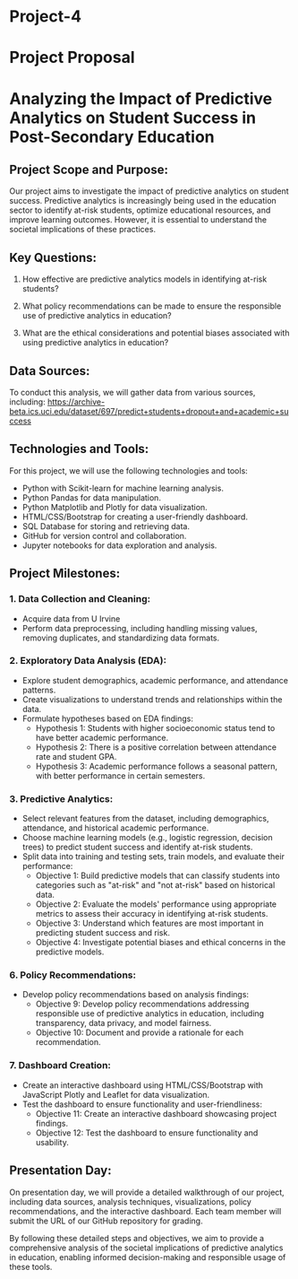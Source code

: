 # Project-4

# Project Proposal

# Analyzing the Impact of Predictive Analytics on Student Success in Post-Secondary Education

## Project Scope and Purpose:
Our project aims to investigate the impact of predictive analytics on student success. Predictive analytics is increasingly being used in the education sector to identify at-risk students, optimize educational resources, and improve learning outcomes. However, it is essential to understand the societal implications of these practices.

## Key Questions:
1. How effective are predictive analytics models in identifying at-risk students?

2. What policy recommendations can be made to ensure the responsible use of predictive analytics in education?

3. What are the ethical considerations and potential biases associated with using predictive analytics in education?

## Data Sources:
To conduct this analysis, we will gather data from various sources, including:
https://archive-beta.ics.uci.edu/dataset/697/predict+students+dropout+and+academic+success

## Technologies and Tools:
For this project, we will use the following technologies and tools:
- Python with Scikit-learn for machine learning analysis.
- Python Pandas for data manipulation.
- Python Matplotlib and Plotly for data visualization.
- HTML/CSS/Bootstrap for creating a user-friendly dashboard.
- SQL Database for storing and retrieving data.
- GitHub for version control and collaboration.
- Jupyter notebooks for data exploration and analysis.

## Project Milestones:
### 1. Data Collection and Cleaning:
   - Acquire data from U Irvine
   - Perform data preprocessing, including handling missing values, removing duplicates, and standardizing data formats.
### 2. Exploratory Data Analysis (EDA):
   - Explore student demographics, academic performance, and attendance patterns.
   - Create visualizations to understand trends and relationships within the data.
   - Formulate hypotheses based on EDA findings:
     - Hypothesis 1: Students with higher socioeconomic status tend to have better academic performance.
     - Hypothesis 2: There is a positive correlation between attendance rate and student GPA.
     - Hypothesis 3: Academic performance follows a seasonal pattern, with better performance in certain semesters.
### 3. Predictive Analytics:
   - Select relevant features from the dataset, including demographics, attendance, and historical academic performance.
   - Choose machine learning models (e.g., logistic regression, decision trees) to predict student success and identify at-risk students.
   - Split data into training and testing sets, train models, and evaluate their performance:
     - Objective 1: Build predictive models that can classify students into categories such as "at-risk" and "not at-risk" based on historical data.
     - Objective 2: Evaluate the models' performance using appropriate metrics to assess their accuracy in identifying at-risk students.
     - Objective 3: Understand which features are most important in predicting student success and risk.
     - Objective 4: Investigate potential biases and ethical concerns in the predictive models.
### 6. Policy Recommendations:
   - Develop policy recommendations based on analysis findings:
     - Objective 9: Develop policy recommendations addressing responsible use of predictive analytics in education, including transparency, data privacy, and model fairness.
     - Objective 10: Document and provide a rationale for each recommendation.
### 7. Dashboard Creation:
   - Create an interactive dashboard using HTML/CSS/Bootstrap with JavaScript Plotly and Leaflet for data visualization.
   - Test the dashboard to ensure functionality and user-friendliness:
     - Objective 11: Create an interactive dashboard showcasing project findings.
     - Objective 12: Test the dashboard to ensure functionality and usability.

## Presentation Day:
On presentation day, we will provide a detailed walkthrough of our project, including data sources, analysis techniques, visualizations, policy recommendations, and the interactive dashboard. Each team member will submit the URL of our GitHub repository for grading.

By following these detailed steps and objectives, we aim to provide a comprehensive analysis of the societal implications of predictive analytics in education, enabling informed decision-making and responsible usage of these tools.
